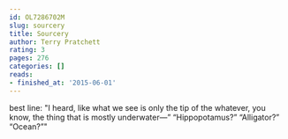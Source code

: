 ```yaml
---
id: OL7286702M
slug: sourcery
title: Sourcery
author: Terry Pratchett
rating: 3
pages: 276
categories: []
reads:
- finished_at: '2015-06-01'
---
```

best line: "I heard, like what we see is only the tip of the whatever, you know, the thing that is mostly underwater—” “Hippopotamus?” “Alligator?” “Ocean?”"
